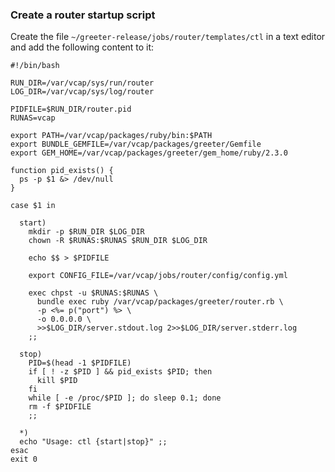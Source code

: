 ### Create a router startup script

Create the file `~/greeter-release/jobs/router/templates/ctl` in a text editor and add the following content to it:

```file=~/greeter-release/jobs/router/templates/ctl
#!/bin/bash

RUN_DIR=/var/vcap/sys/run/router
LOG_DIR=/var/vcap/sys/log/router

PIDFILE=$RUN_DIR/router.pid
RUNAS=vcap

export PATH=/var/vcap/packages/ruby/bin:$PATH
export BUNDLE_GEMFILE=/var/vcap/packages/greeter/Gemfile
export GEM_HOME=/var/vcap/packages/greeter/gem_home/ruby/2.3.0

function pid_exists() {
  ps -p $1 &> /dev/null
}

case $1 in

  start)
    mkdir -p $RUN_DIR $LOG_DIR
    chown -R $RUNAS:$RUNAS $RUN_DIR $LOG_DIR

    echo $$ > $PIDFILE

    export CONFIG_FILE=/var/vcap/jobs/router/config/config.yml

    exec chpst -u $RUNAS:$RUNAS \
      bundle exec ruby /var/vcap/packages/greeter/router.rb \
      -p <%= p("port") %> \
      -o 0.0.0.0 \
      >>$LOG_DIR/server.stdout.log 2>>$LOG_DIR/server.stderr.log
    ;;

  stop)
    PID=$(head -1 $PIDFILE)
    if [ ! -z $PID ] && pid_exists $PID; then
      kill $PID
    fi
    while [ -e /proc/$PID ]; do sleep 0.1; done
    rm -f $PIDFILE
    ;;

  *)
  echo "Usage: ctl {start|stop}" ;;
esac
exit 0
```
